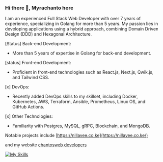 ### Hi there 👋, Myrachanto here

I am an experienced Full Stack Web Developer with over 7 years of experience, specializing in Golang for more than 5 years. My passion lies in developing applications using a hybrid approach, combining Domain Driven Design (DDD) and Hexagonal Architecture.

[Status] Back-end Development:
- More than 5 years of expertise in Golang for back-end development.
  
[status] Front-end Development:
- Proficient in front-end technologies such as React.js, Next.js, Qwik.js, and Tailwind CSS.
  
[x] DevOps:
- Recently added DevOps skills to my skillset, including Docker, Kubernetes, AWS, Terraform, Ansible, Prometheus, Linux OS, and GitHub Actions.
  
[x] Other Technologies:
- Familiarity with Postgres, MySQL, gRPC, Blockchain, and MongoDB.

Notable projects include [https://nillavee.co.ke](https://nillavee.co.ke/)

and my website [chantosweb developers](https://www.chantosweb.com/)

[![My Skills](https://skills.thijs.gg/icons?i=go,qwikjs,nodejs,react,solidjs,postgres,mysql,mongodb,docker,kubernetes,AWS,terrafor,&theme=light)](https://skills.thijs.gg)
<!--
**myrachanto/myrachanto** is a ✨ _special_ ✨ repository because its `README.md` (this file) appears on your GitHub profile.

Here are some ideas to get you started:

- 🔭 I’m currently working on ...
- 🌱 I’m currently learning ...
- 👯 I’m looking to collaborate on ...
- 🤔 I’m looking for help with ...
- 💬 Ask me about ...
- 📫 How to reach me: ...
- 😄 Pronouns: ...
- ⚡ Fun fact: ...
-->
